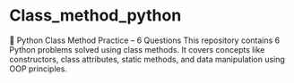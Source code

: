 # Class_method_python
🏫 Python Class Method Practice – 6 Questions This repository contains 6 Python problems solved using class methods. It covers concepts like constructors, class attributes, static methods, and data manipulation using OOP principles.

